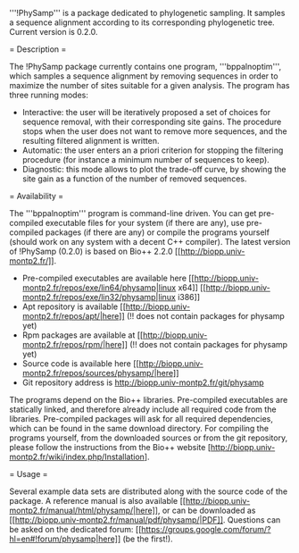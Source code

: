 '''!PhySamp''' is a package dedicated to phylogenetic sampling. It samples a sequence alignment according to its corresponding phylogenetic tree. Current version is 0.2.0.


= Description =

The !PhySamp package currently contains one program, '''bppalnoptim''', which samples a sequence alignment by removing sequences in order to maximize the number of sites suitable for a given analysis.
The program has three running modes:
* Interactive: the user will be iteratively proposed a set of choices for sequence removal, with their corresponding site gains. The procedure stops when the user does not want to remove more sequences, and the resulting filtered alignment is written.
* Automatic: the user enters an a priori criterion for stopping the filtering procedure (for instance a minimum number of sequences to keep).
* Diagnostic: this mode allows to plot the trade-off curve, by showing the site gain as a function of the number of removed sequences.


= Availability =

The '''bppalnoptim''' program is command-line driven. You can get pre-compiled executable files for your system (if there are any), use pre-compiled packages (if there are any) or compile the programs yourself (should work on any system with a decent C++ compiler).
The latest version of !PhySamp (0.2.0) is based on Bio++ 2.2.0 [[http://biopp.univ-montp2.fr/]].

 * Pre-compiled executables are available here [[http://biopp.univ-montp2.fr/repos/exe/lin64/physamp|linux x64]] [[http://biopp.univ-montp2.fr/repos/exe/lin32/physamp|linux i386]]
 * Apt repository is available [[http://biopp.univ-montp2.fr/repos/apt/|here]] (!! does not contain packages for physamp yet)
 * Rpm packages are available at [[http://biopp.univ-montp2.fr/repos/rpm/|here]] (!! does not contain packages for physamp yet)
 * Source code is available here [[http://biopp.univ-montp2.fr/repos/sources/physamp/|here]]
 * Git repository address is http://biopp.univ-montp2.fr/git/physamp

The programs depend on the Bio++ libraries. Pre-compiled executables are statically linked, and therefore already include all required code from the libraries. Pre-compiled packages will ask for all required dependencies, which can be found in the same download directory. For compiling the programs yourself, from the downloaded sources or from the git repository, please follow the instructions from the Bio++ website [http://biopp.univ-montp2.fr/wiki/index.php/Installation].

= Usage =

Several example data sets are distributed along with the source code of the package. A reference manual is also available [[http://biopp.univ-montp2.fr/manual/html/physamp/|here]], or can be downloaded as [[http://biopp.univ-montp2.fr/manual/pdf/physamp/|PDF]]. Questions can be asked on the dedicated forum: [[https://groups.google.com/forum/?hl=en#!forum/physamp|here]] (be the first!).

